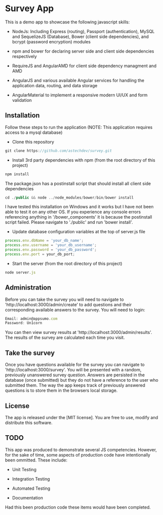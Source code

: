 # Survey App

This is a demo app to showcase the following javascript skills:

* NodeJs: Including Express (routing), Passport (authentication), MySQL and SequelizeJS (Database), Bower (client side dependencies), and bcrypt (password encryption) modules 

* npm and bower for declaring server side and client side dependencies respectively

* RequireJS and AngularAMD for client side dependency managment and AMD

* AngularJS and various available Angular services for handling the application data, routing, and data storage

* AngularMaterial to implement a responsive modern UI/UX and form validation


## Installation

Follow these steps to run the application (NOTE: This application requires access to a mysql database)

* Clone this repository

```js
git clone https://github.com/astechdev/survey.git
```

* Install 3rd party dependencies with npm (from the root directory of this project)

```js
npm install
```

The package.json has a postinstall script that should install all client side dependencies

```js
cd ./public && node ../node_modules/bower/bin/bower install
```

I have tested this installation on Windows and it works but I have not been able to test it on any other OS. If you experience any console errors referencing anything in '/bower_components' it is because the postinstall script failed. Please navigate to './public' and run 'bower install'.

* Update database configuration variables at the top of server.js file

```js
process.env.dbName = 'your_db_name';
process.env.username = 'your_db_username';
process.env.password = 'your_db_password';
process.env.port = your_db_port;
```

* Start the server (from the root directory of this project)

```js
node server.js
```

## Administration

Before you can take the survey you will need to navigate to 'http://localhost:3000/admin/create' to add questions and their corresponding available answers to the survey. You will need to login:

```js
Email: admin@appsumo.com
Password: Un1corn
```

You can then view survey results at 'http://localhost:3000/admin/results'. The results of the survey are calculated each time you visit.

## Take the survey

Once you have questions available for the survey you can navigate to 'http://localhost:3000/survey'. You will be presented with a random, previously unanswered survey question. Answers are persisted in the database (once submitted) but they do not have a reference to the user who submitted them. The way the app keeps track of previously answered questions is to store them in the browsers local storage.

## License

The app is released under the [MIT license]. You are free to use, modify and distribute this software.

## TODO

This app was produced to demonstrate several JS competencies. However, for the sake of time, some aspects of production code have intentionally been ommitted. These include:

* Unit Testing

* Integration Testing

* Automated Testing

* Documentation

Had this been production code these items would have been completed.